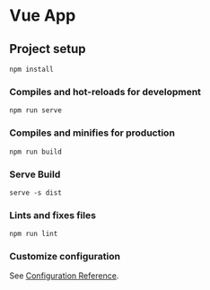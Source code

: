 # Vue App

## Project setup
```
npm install
```

### Compiles and hot-reloads for development
```
npm run serve
```

### Compiles and minifies for production
```
npm run build
```

### Serve Build
```
serve -s dist
```

### Lints and fixes files
```
npm run lint
```

### Customize configuration
See [Configuration Reference](https://cli.vuejs.org/config/).
